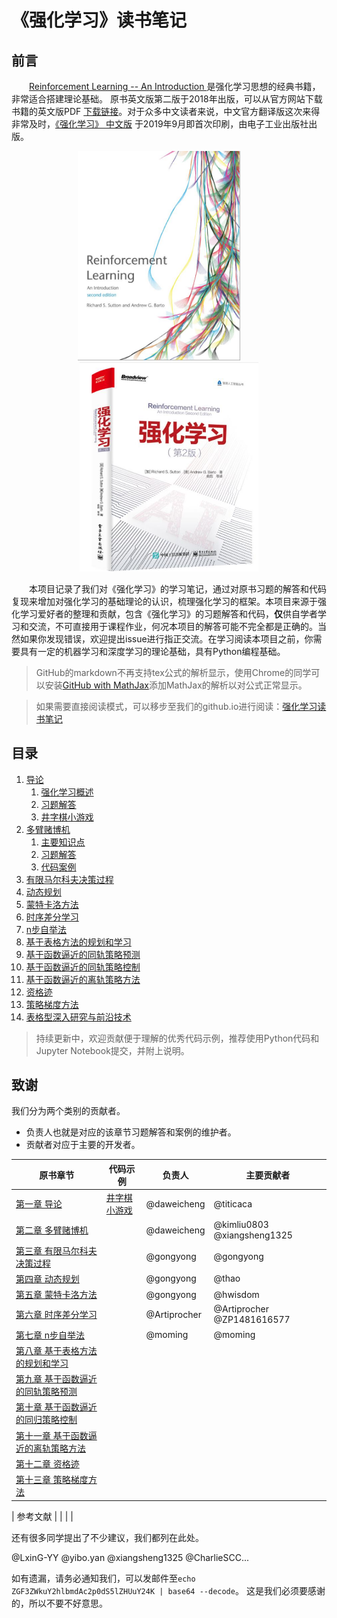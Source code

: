 # 《强化学习》读书笔记

## 前言

&emsp;&emsp;[Reinforcement Learning -- An Introduction ](http://incompleteideas.net/book/the-book-2nd.html)是强化学习思想的经典书籍，非常适合搭建理论基础。 原书英文版第二版于2018年出版，可以从官方网站下载书籍的英文版PDF [下载链接](http://incompleteideas.net/book/RLbook2020.pdf)。对于众多中文读者来说，中文官方翻译版这次来得非常及时，[《强化学习》 中文版](https://item.jd.com/12696004.html) 于2019年9月即首次印刷，由电子工业出版社出版。

<center class="half">
    <img src="导论/img/rl-eng.jpg" width="260"/> &emsp;&emsp; <img src="导论/img/rl-chn.jpg" width="286"/>
</center>

&emsp;&emsp;本项目记录了我们对《强化学习》的学习笔记，通过对原书习题的解答和代码复现来增加对强化学习的基础理论的认识，梳理强化学习的框架。本项目来源于强化学习爱好者的整理和贡献，包含《强化学习》的习题解答和代码，**仅**供自学者学习和交流，不可直接用于课程作业，何况本项目的解答可能不完全都是正确的。当然如果你发现错误，欢迎提出issue进行指正交流。在学习阅读本项目之前，你需要具有一定的机器学习和深度学习的理论基础，具有Python编程基础。

>GitHub的markdown不再支持tex公式的解析显示，使用Chrome的同学可以安装[GitHub with MathJax](https://chrome.google.com/webstore/detail/github-with-mathjax/ioemnmodlmafdkllaclgeombjnmnbima)添加MathJax的解析以对公式正常显示。

>如果需要直接阅读模式，可以移步至我们的github.io进行阅读：[强化学习读书笔记](https://bcmi.github.io/RL-Solutions/)

## 目录

1. [导论](导论/README.md)
    1. [强化学习概述](导论/README.md)
    1. [习题解答](导论/习题解答.md)
    1. [井字棋小游戏](导论/代码案例.md)
1. [多臂赌博机](多臂赌博机/README.md)
    1. [主要知识点](多臂赌博机/README.md)
    1. [习题解答](多臂赌博机/习题解答.md)
    1. [代码案例](多臂赌博机/代码案例.md)
1. [有限马尔科夫决策过程](有限马尔科夫决策过程/README.md)
1. [动态规划](动态规划/README.md)
1. [蒙特卡洛方法](蒙特卡洛方法/README.md)
1. [时序差分学习](时序差分学习/README.md)
1. [n步自举法](n步自举法/README.md)
1. [基于表格方法的规划和学习](基于表格方法的规划和学习/README.md)
1. [基于函数逼近的同轨策略预测](基于函数逼近的同轨策略预测/README.md)
1. [基于函数逼近的同轨策略控制](基于函数逼近的同轨策略控制/README.md)
1. [基于函数逼近的离轨策略方法](基于函数逼近的离轨策略方法/README.md)
1. [资格迹](资格迹/README.md)
1. [策略梯度方法](策略梯度方法/README.md)
1. [表格型深入研究与前沿技术](表格型深入研究与前沿技术/README.md)


>持续更新中，欢迎贡献便于理解的优秀代码示例，推荐使用Python代码和Jupyter Notebook提交，并附上说明。

致谢
--------------------
我们分为两个类别的贡献者。
 - 负责人也就是对应的该章节习题解答和案例的维护者。
 - 贡献者对应于主要的开发者。

| 原书章节 | 代码示例  | 负责人 | 主要贡献者 |
| ------------ | ------------ | ------------ | ------------ |
|[第一章 导论](导论/README.md)|[井字棋小游戏](导论/代码案例.md)|@daweicheng|@titicaca
|[第二章 多臂赌博机](多臂赌博机/README.md)||@daweicheng|@kimliu0803 @xiangsheng1325
|[第三章 有限马尔科夫决策过程](有限马尔科夫决策过程/README.md)||@gongyong|@gongyong
|[第四章 动态规划](动态规划/README.md)||@gongyong|@thao
|[第五章 蒙特卡洛方法](蒙特卡洛方法/README.md)||@gongyong|@hwisdom
|[第六章 时序差分学习](时序差分学习/README.md)||@Artiprocher|@Artiprocher @ZP1481616577 
|[第七章 n步自举法](n步自举法/README.md)||@moming|@moming 
|[第八章 基于表格方法的规划和学习](基于表格方法的规划和学习/README.md)|||
|[第九章 基于函数逼近的同轨策略预测](基于函数逼近的同轨策略预测/README.md)|||
|[第十章 基于函数逼近的同归策略控制](基于函数逼近的同归策略控制/README.md)|||
|[第十一章 基于函数逼近的离轨策略方法](基于函数逼近的离轨策略方法/README.md)|||
|[第十二章 资格迹](资格迹/README.md)|||
|[第十三章 策略梯度方法](策略梯度方法/README.md)|||

| 参考文献 | | |  |



还有很多同学提出了不少建议，我们都列在此处。

@LxinG-YY @yibo.yan @xiangsheng1325 @CharlieSCC...

如有遗漏，请务必通知我们，可以发邮件至`echo ZGF3ZWkuY2hlbmdAc2p0dS5lZHUuY24K | base64 --decode`。
这是我们必须要感谢的，所以不要不好意思。